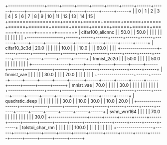 +------------------+------+------+------+------+------+------+-------+------+------+------+------+------+------+------+------+------+
|                  | 0    | 1    | 2    | 3    | 4    | 5    | 6     | 7    | 8    | 9    | 10   | 11   | 12   | 13   | 14   | 15   |
+==================+======+======+======+======+======+======+=======+======+======+======+======+======+======+======+======+======+
| cifar100_allcnnc |      | 50.0 |      | 50.0 |      |      |       |      |      |      |      |      |      |      |      |      |
+------------------+------+------+------+------+------+------+-------+------+------+------+------+------+------+------+------+------+
| cifar10_3c3d     | 20.0 |      |      |      |      |      | 10.0  |      |      | 10.0 |      |      | 60.0 |      |      |      |
+------------------+------+------+------+------+------+------+-------+------+------+------+------+------+------+------+------+------+
| fmnist_2c2d      |      |      | 50.0 |      |      |      |       | 50.0 |      |      |      |      |      |      |      |      |
+------------------+------+------+------+------+------+------+-------+------+------+------+------+------+------+------+------+------+
| fmnist_vae       |      |      |      |      |      | 30.0 |       |      |      | 70.0 |      |      |      |      |      |      |
+------------------+------+------+------+------+------+------+-------+------+------+------+------+------+------+------+------+------+
| mnist_vae        | 70.0 |      |      |      |      | 30.0 |       |      |      |      |      |      |      |      |      |      |
+------------------+------+------+------+------+------+------+-------+------+------+------+------+------+------+------+------+------+
| quadratic_deep   |      |      |      |      |      |      |       |      | 30.0 |      | 10.0 | 30.0 |      | 10.0 | 20.0 |      |
+------------------+------+------+------+------+------+------+-------+------+------+------+------+------+------+------+------+------+
| svhn_wrn164      |      |      |      |      | 70.0 |      |       |      |      |      |      |      |      |      |      | 30.0 |
+------------------+------+------+------+------+------+------+-------+------+------+------+------+------+------+------+------+------+
| tolstoi_char_rnn |      |      |      |      |      |      | 100.0 |      |      |      |      |      |      |      |      |      |
+------------------+------+------+------+------+------+------+-------+------+------+------+------+------+------+------+------+------+